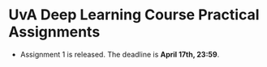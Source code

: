# UvA Deep Learning Course Practical Assignments

- Assignment 1 is released. The deadline is **April 17th, 23:59**.